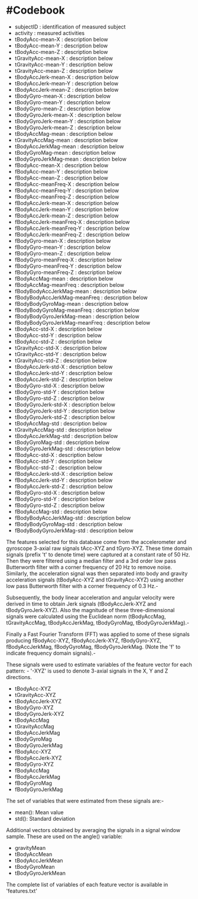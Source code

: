 #Codebook
=================
- subjectID                       : identification of measured subject
- activity                        : measured activities
- tBodyAcc-mean-X                  : description below
- tBodyAcc-mean-Y                  : description below
- tBodyAcc-mean-Z                  : description below
- tGravityAcc-mean-X               : description below
- tGravityAcc-mean-Y               : description below
- tGravityAcc-mean-Z               : description below
- tBodyAccJerk-mean-X              : description below
- tBodyAccJerk-mean-Y              : description below
- tBodyAccJerk-mean-Z              : description below
- tBodyGyro-mean-X                 : description below
- tBodyGyro-mean-Y                 : description below
- tBodyGyro-mean-Z                 : description below
- tBodyGyroJerk-mean-X             : description below
- tBodyGyroJerk-mean-Y             : description below
- tBodyGyroJerk-mean-Z             : description below
- tBodyAccMag-mean                 : description below
- tGravityAccMag-mean              : description below
- tBodyAccJerkMag-mean             : description below
- tBodyGyroMag-mean                : description below
- tBodyGyroJerkMag-mean            : description below
- fBodyAcc-mean-X                  : description below
- fBodyAcc-mean-Y                  : description below
- fBodyAcc-mean-Z                  : description below
- fBodyAcc-meanFreq-X              : description below
- fBodyAcc-meanFreq-Y              : description below
- fBodyAcc-meanFreq-Z              : description below
- fBodyAccJerk-mean-X              : description below
- fBodyAccJerk-mean-Y              : description below
- fBodyAccJerk-mean-Z              : description below
- fBodyAccJerk-meanFreq-X          : description below
- fBodyAccJerk-meanFreq-Y          : description below
- fBodyAccJerk-meanFreq-Z          : description below
- fBodyGyro-mean-X                 : description below
- fBodyGyro-mean-Y                 : description below
- fBodyGyro-mean-Z                 : description below
- fBodyGyro-meanFreq-X             : description below
- fBodyGyro-meanFreq-Y             : description below
- fBodyGyro-meanFreq-Z             : description below
- fBodyAccMag-mean                 : description below
- fBodyAccMag-meanFreq             : description below
- fBodyBodyAccJerkMag-mean         : description below
- fBodyBodyAccJerkMag-meanFreq     : description below
- fBodyBodyGyroMag-mean            : description below
- fBodyBodyGyroMag-meanFreq        : description below
- fBodyBodyGyroJerkMag-mean        : description below
- fBodyBodyGyroJerkMag-meanFreq    : description below
- tBodyAcc-std-X                   : description below
- tBodyAcc-std-Y                   : description below
- tBodyAcc-std-Z                   : description below
- tGravityAcc-std-X                : description below
- tGravityAcc-std-Y                : description below
- tGravityAcc-std-Z                : description below
- tBodyAccJerk-std-X               : description below
- tBodyAccJerk-std-Y               : description below
- tBodyAccJerk-std-Z               : description below
- tBodyGyro-std-X                  : description below
- tBodyGyro-std-Y                  : description below
- tBodyGyro-std-Z                  : description below
- tBodyGyroJerk-std-X              : description below
- tBodyGyroJerk-std-Y              : description below
- tBodyGyroJerk-std-Z              : description below
- tBodyAccMag-std                  : description below
- tGravityAccMag-std               : description below
- tBodyAccJerkMag-std              : description below
- tBodyGyroMag-std                 : description below
- tBodyGyroJerkMag-std             : description below
- fBodyAcc-std-X                   : description below
- fBodyAcc-std-Y                   : description below
- fBodyAcc-std-Z                   : description below
- fBodyAccJerk-std-X               : description below
- fBodyAccJerk-std-Y               : description below
- fBodyAccJerk-std-Z               : description below
- fBodyGyro-std-X                  : description below
- fBodyGyro-std-Y                  : description below
- fBodyGyro-std-Z                  : description below
- fBodyAccMag-std                  : description below
- fBodyBodyAccJerkMag-std          : description below
- fBodyBodyGyroMag-std             : description below
- fBodyBodyGyroJerkMag-std         : description below



The features selected for this database come from the accelerometer and gyroscope 3-axial raw signals tAcc-XYZ and tGyro-XYZ. These time domain signals (prefix 't' to denote time) were captured at a constant rate of 50 Hz. Then they were filtered using a median filter and a 3rd order low pass Butterworth filter with a corner frequency of 20 Hz to remove noise. Similarly, the acceleration signal was then separated into body and gravity acceleration signals (tBodyAcc-XYZ and tGravityAcc-XYZ) using another low pass Butterworth filter with a corner frequency of 0.3 Hz.-

Subsequently, the body linear acceleration and angular velocity were derived in time to obtain Jerk signals (tBodyAccJerk-XYZ and tBodyGyroJerk-XYZ). Also the magnitude of these three-dimensional signals were calculated using the Euclidean norm (tBodyAccMag, tGravityAccMag, tBodyAccJerkMag, tBodyGyroMag, tBodyGyroJerkMag).-

Finally a Fast Fourier Transform (FFT) was applied to some of these signals producing fBodyAcc-XYZ, fBodyAccJerk-XYZ, fBodyGyro-XYZ, fBodyAccJerkMag, fBodyGyroMag, fBodyGyroJerkMag. (Note the 'f' to indicate frequency domain signals).-

These signals were used to estimate variables of the feature vector for each pattern: -
'-XYZ' is used to denote 3-axial signals in the X, Y and Z directions.

- tBodyAcc-XYZ
- tGravityAcc-XYZ
- tBodyAccJerk-XYZ
- tBodyGyro-XYZ
- tBodyGyroJerk-XYZ
- tBodyAccMag
- tGravityAccMag
- tBodyAccJerkMag
- tBodyGyroMag
- tBodyGyroJerkMag
- fBodyAcc-XYZ
- fBodyAccJerk-XYZ
- fBodyGyro-XYZ
- fBodyAccMag
- fBodyAccJerkMag
- fBodyGyroMag
- fBodyGyroJerkMag

The set of variables that were estimated from these signals are:-

- mean(): Mean value
- std(): Standard deviation


Additional vectors obtained by averaging the signals in a signal window sample. These are used on the angle() variable:

- gravityMean
- tBodyAccMean
- tBodyAccJerkMean
- tBodyGyroMean
- tBodyGyroJerkMean

The complete list of variables of each feature vector is available in 'features.txt'
